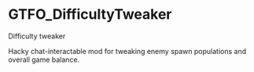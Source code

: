 # GTFO_DifficultyTweaker
Difficulty tweaker

Hacky chat-interactable mod for tweaking enemy spawn populations and overall game balance.
